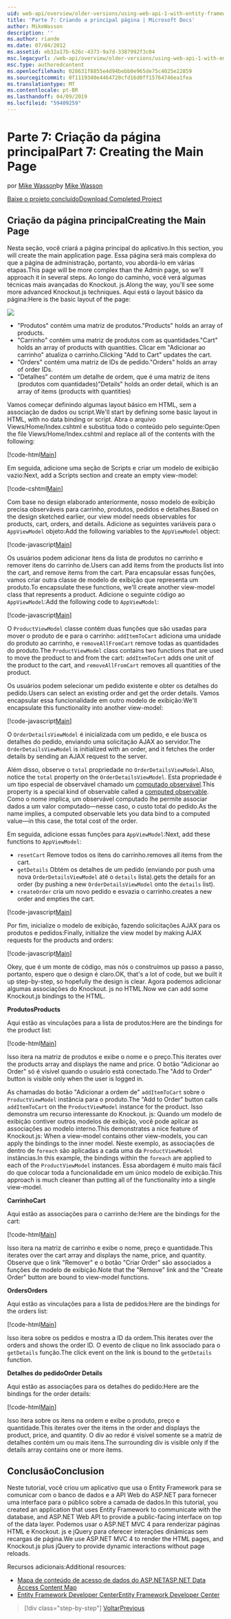 ```yaml
---
uid: web-api/overview/older-versions/using-web-api-1-with-entity-framework-5/using-web-api-with-entity-framework-part-7
title: 'Parte 7: Criando a principal página | Microsoft Docs'
author: MikeWasson
description: ''
ms.author: riande
ms.date: 07/04/2012
ms.assetid: eb32a17b-626c-4373-9a7d-3387992f3c04
msc.legacyurl: /web-api/overview/older-versions/using-web-api-1-with-entity-framework-5/using-web-api-with-entity-framework-part-7
msc.type: authoredcontent
ms.openlocfilehash: 028631f8855e4d94bebb0e965de75c4025e22859
ms.sourcegitcommit: 0f1119340e4464720cfd16d0ff15764746ea1fea
ms.translationtype: MT
ms.contentlocale: pt-BR
ms.lasthandoff: 04/09/2019
ms.locfileid: "59409259"
---
```

# <a name="part-7-creating-the-main-page"></a><span data-ttu-id="92c8d-102">Parte 7: Criação da página principal</span><span class="sxs-lookup"><span data-stu-id="92c8d-102">Part 7: Creating the Main Page</span></span>

<span data-ttu-id="92c8d-103">por [Mike Wasson](https://github.com/MikeWasson)</span><span class="sxs-lookup"><span data-stu-id="92c8d-103">by [Mike Wasson](https://github.com/MikeWasson)</span></span>

[<span data-ttu-id="92c8d-104">Baixe o projeto concluído</span><span class="sxs-lookup"><span data-stu-id="92c8d-104">Download Completed Project</span></span>](http://code.msdn.microsoft.com/ASP-NET-Web-API-with-afa30545)

## <a name="creating-the-main-page"></a><span data-ttu-id="92c8d-105">Criação da página principal</span><span class="sxs-lookup"><span data-stu-id="92c8d-105">Creating the Main Page</span></span>

<span data-ttu-id="92c8d-106">Nesta seção, você criará a página principal do aplicativo.</span><span class="sxs-lookup"><span data-stu-id="92c8d-106">In this section, you will create the main application page.</span></span> <span data-ttu-id="92c8d-107">Essa página será mais complexa do que a página de administração, portanto, vou abordá-lo em várias etapas.</span><span class="sxs-lookup"><span data-stu-id="92c8d-107">This page will be more complex than the Admin page, so we'll approach it in several steps.</span></span> <span data-ttu-id="92c8d-108">Ao longo do caminho, você verá algumas técnicas mais avançadas do Knockout. js.</span><span class="sxs-lookup"><span data-stu-id="92c8d-108">Along the way, you'll see some more advanced Knockout.js techniques.</span></span> <span data-ttu-id="92c8d-109">Aqui está o layout básico da página:</span><span class="sxs-lookup"><span data-stu-id="92c8d-109">Here is the basic layout of the page:</span></span>

![](using-web-api-with-entity-framework-part-7/_static/image1.png)

- <span data-ttu-id="92c8d-110">"Produtos" contém uma matriz de produtos.</span><span class="sxs-lookup"><span data-stu-id="92c8d-110">"Products" holds an array of products.</span></span>
- <span data-ttu-id="92c8d-111">"Carrinho" contém uma matriz de produtos com as quantidades.</span><span class="sxs-lookup"><span data-stu-id="92c8d-111">"Cart" holds an array of products with quantities.</span></span> <span data-ttu-id="92c8d-112">Clicar em "Adicionar ao carrinho" atualiza o carrinho.</span><span class="sxs-lookup"><span data-stu-id="92c8d-112">Clicking "Add to Cart" updates the cart.</span></span>
- <span data-ttu-id="92c8d-113">"Orders" contém uma matriz de IDs de pedido.</span><span class="sxs-lookup"><span data-stu-id="92c8d-113">"Orders" holds an array of order IDs.</span></span>
- <span data-ttu-id="92c8d-114">"Detalhes" contém um detalhe de ordem, que é uma matriz de itens (produtos com quantidades)</span><span class="sxs-lookup"><span data-stu-id="92c8d-114">"Details" holds an order detail, which is an array of items (products with quantities)</span></span>

<span data-ttu-id="92c8d-115">Vamos começar definindo algumas layout básico em HTML, sem a associação de dados ou script.</span><span class="sxs-lookup"><span data-stu-id="92c8d-115">We'll start by defining some basic layout in HTML, with no data binding or script.</span></span> <span data-ttu-id="92c8d-116">Abra o arquivo Views/Home/Index.cshtml e substitua todo o conteúdo pelo seguinte:</span><span class="sxs-lookup"><span data-stu-id="92c8d-116">Open the file Views/Home/Index.cshtml and replace all of the contents with the following:</span></span>

[!code-html[Main](using-web-api-with-entity-framework-part-7/samples/sample1.html)]

<span data-ttu-id="92c8d-117">Em seguida, adicione uma seção de Scripts e criar um modelo de exibição vazio:</span><span class="sxs-lookup"><span data-stu-id="92c8d-117">Next, add a Scripts section and create an empty view-model:</span></span>

[!code-cshtml[Main](using-web-api-with-entity-framework-part-7/samples/sample2.cshtml)]

<span data-ttu-id="92c8d-118">Com base no design elaborado anteriormente, nosso modelo de exibição precisa observáveis para carrinho, produtos, pedidos e detalhes.</span><span class="sxs-lookup"><span data-stu-id="92c8d-118">Based on the design sketched earlier, our view model needs observables for products, cart, orders, and details.</span></span> <span data-ttu-id="92c8d-119">Adicione as seguintes variáveis para o `AppViewModel` objeto:</span><span class="sxs-lookup"><span data-stu-id="92c8d-119">Add the following variables to the `AppViewModel` object:</span></span>

[!code-javascript[Main](using-web-api-with-entity-framework-part-7/samples/sample3.js)]

<span data-ttu-id="92c8d-120">Os usuários podem adicionar itens da lista de produtos no carrinho e remover itens do carrinho de.</span><span class="sxs-lookup"><span data-stu-id="92c8d-120">Users can add items from the products list into the cart, and remove items from the cart.</span></span> <span data-ttu-id="92c8d-121">Para encapsular essas funções, vamos criar outra classe de modelo de exibição que representa um produto.</span><span class="sxs-lookup"><span data-stu-id="92c8d-121">To encapsulate these functions, we'll create another view-model class that represents a product.</span></span> <span data-ttu-id="92c8d-122">Adicione o seguinte código ao `AppViewModel`:</span><span class="sxs-lookup"><span data-stu-id="92c8d-122">Add the following code to `AppViewModel`:</span></span>

[!code-javascript[Main](using-web-api-with-entity-framework-part-7/samples/sample4.js?highlight=4)]

<span data-ttu-id="92c8d-123">O `ProductViewModel` classe contém duas funções que são usadas para mover o produto de e para o carrinho: `addItemToCart` adiciona uma unidade do produto ao carrinho, e `removeAllFromCart` remove todas as quantidades do produto.</span><span class="sxs-lookup"><span data-stu-id="92c8d-123">The `ProductViewModel` class contains two functions that are used to move the product to and from the cart: `addItemToCart` adds one unit of the product to the cart, and `removeAllFromCart` removes all quantities of the product.</span></span>

<span data-ttu-id="92c8d-124">Os usuários podem selecionar um pedido existente e obter os detalhes do pedido.</span><span class="sxs-lookup"><span data-stu-id="92c8d-124">Users can select an existing order and get the order details.</span></span> <span data-ttu-id="92c8d-125">Vamos encapsular essa funcionalidade em outro modelo de exibição:</span><span class="sxs-lookup"><span data-stu-id="92c8d-125">We'll encapsulate this functionality into another view-model:</span></span>

[!code-javascript[Main](using-web-api-with-entity-framework-part-7/samples/sample5.js?highlight=4)]

<span data-ttu-id="92c8d-126">O `OrderDetailsViewModel` é inicializada com um pedido, e ele busca os detalhes do pedido, enviando uma solicitação AJAX ao servidor.</span><span class="sxs-lookup"><span data-stu-id="92c8d-126">The `OrderDetailsViewModel` is initialized with an order, and it fetches the order details by sending an AJAX request to the server.</span></span>

<span data-ttu-id="92c8d-127">Além disso, observe o `total` propriedade no `OrderDetailsViewModel`.</span><span class="sxs-lookup"><span data-stu-id="92c8d-127">Also, notice the `total` property on the `OrderDetailsViewModel`.</span></span> <span data-ttu-id="92c8d-128">Esta propriedade é um tipo especial de observável chamado um [computado observável](http://knockoutjs.com/documentation/computedObservables.html).</span><span class="sxs-lookup"><span data-stu-id="92c8d-128">This property is a special kind of observable called a [computed observable](http://knockoutjs.com/documentation/computedObservables.html).</span></span> <span data-ttu-id="92c8d-129">Como o nome implica, um observável computado lhe permite associar dados a um valor computado&#8212;nesse caso, o custo total do pedido.</span><span class="sxs-lookup"><span data-stu-id="92c8d-129">As the name implies, a computed observable lets you data bind to a computed value&#8212;in this case, the total cost of the order.</span></span>

<span data-ttu-id="92c8d-130">Em seguida, adicione essas funções para `AppViewModel`:</span><span class="sxs-lookup"><span data-stu-id="92c8d-130">Next, add these functions to `AppViewModel`:</span></span>

- `resetCart` <span data-ttu-id="92c8d-131">Remove todos os itens do carrinho.</span><span class="sxs-lookup"><span data-stu-id="92c8d-131">removes all items from the cart.</span></span>
- `getDetails` <span data-ttu-id="92c8d-132">Obtém os detalhes de um pedido (enviando por push uma nova `OrderDetailsViewModel` até o `details` lista).</span><span class="sxs-lookup"><span data-stu-id="92c8d-132">gets the details for an order (by pushing a new `OrderDetailsViewModel` onto the `details` list).</span></span>
- `createOrder` <span data-ttu-id="92c8d-133">cria um novo pedido e esvazia o carrinho.</span><span class="sxs-lookup"><span data-stu-id="92c8d-133">creates a new order and empties the cart.</span></span>


[!code-javascript[Main](using-web-api-with-entity-framework-part-7/samples/sample6.js?highlight=4)]

<span data-ttu-id="92c8d-134">Por fim, inicialize o modelo de exibição, fazendo solicitações AJAX para os produtos e pedidos:</span><span class="sxs-lookup"><span data-stu-id="92c8d-134">Finally, initialize the view model by making AJAX requests for the products and orders:</span></span>

[!code-javascript[Main](using-web-api-with-entity-framework-part-7/samples/sample7.js)]

<span data-ttu-id="92c8d-135">Okey, que é um monte de código, mas nós o construímos up passo a passo, portanto, espero que o design é claro.</span><span class="sxs-lookup"><span data-stu-id="92c8d-135">OK, that's a lot of code, but we built it up step-by-step, so hopefully the design is clear.</span></span> <span data-ttu-id="92c8d-136">Agora podemos adicionar algumas associações do Knockout. js no HTML.</span><span class="sxs-lookup"><span data-stu-id="92c8d-136">Now we can add some Knockout.js bindings to the HTML.</span></span>

**<span data-ttu-id="92c8d-137">Produtos</span><span class="sxs-lookup"><span data-stu-id="92c8d-137">Products</span></span>**

<span data-ttu-id="92c8d-138">Aqui estão as vinculações para a lista de produtos:</span><span class="sxs-lookup"><span data-stu-id="92c8d-138">Here are the bindings for the product list:</span></span>

[!code-html[Main](using-web-api-with-entity-framework-part-7/samples/sample8.html)]

<span data-ttu-id="92c8d-139">Isso itera na matriz de produtos e exibe o nome e o preço.</span><span class="sxs-lookup"><span data-stu-id="92c8d-139">This iterates over the products array and displays the name and price.</span></span> <span data-ttu-id="92c8d-140">O botão "Adicionar ao Order" só é visível quando o usuário está conectado.</span><span class="sxs-lookup"><span data-stu-id="92c8d-140">The "Add to Order" button is visible only when the user is logged in.</span></span>

<span data-ttu-id="92c8d-141">As chamadas do botão "Adicionar a ordem de" `addItemToCart` sobre o `ProductViewModel` instância para o produto.</span><span class="sxs-lookup"><span data-stu-id="92c8d-141">The "Add to Order" button calls `addItemToCart` on the `ProductViewModel` instance for the product.</span></span> <span data-ttu-id="92c8d-142">Isso demonstra um recurso interessante do Knockout. js: Quando um modelo de exibição contiver outros modelos de exibição, você pode aplicar as associações ao modelo interno.</span><span class="sxs-lookup"><span data-stu-id="92c8d-142">This demonstrates a nice feature of Knockout.js: When a view-model contains other view-models, you can apply the bindings to the inner model.</span></span> <span data-ttu-id="92c8d-143">Neste exemplo, as associações de dentro de `foreach` são aplicadas a cada uma da `ProductViewModel` instâncias.</span><span class="sxs-lookup"><span data-stu-id="92c8d-143">In this example, the bindings within the `foreach` are applied to each of the `ProductViewModel` instances.</span></span> <span data-ttu-id="92c8d-144">Essa abordagem é muito mais fácil do que colocar toda a funcionalidade em um único modelo de exibição.</span><span class="sxs-lookup"><span data-stu-id="92c8d-144">This approach is much cleaner than putting all of the functionality into a single view-model.</span></span>

**<span data-ttu-id="92c8d-145">Carrinho</span><span class="sxs-lookup"><span data-stu-id="92c8d-145">Cart</span></span>**

<span data-ttu-id="92c8d-146">Aqui estão as associações para o carrinho de:</span><span class="sxs-lookup"><span data-stu-id="92c8d-146">Here are the bindings for the cart:</span></span>

[!code-html[Main](using-web-api-with-entity-framework-part-7/samples/sample9.html)]

<span data-ttu-id="92c8d-147">Isso itera na matriz de carrinho e exibe o nome, preço e quantidade.</span><span class="sxs-lookup"><span data-stu-id="92c8d-147">This iterates over the cart array and displays the name, price, and quantity.</span></span> <span data-ttu-id="92c8d-148">Observe que o link "Remover" e o botão "Criar Order" são associados a funções de modelo de exibição.</span><span class="sxs-lookup"><span data-stu-id="92c8d-148">Note that the "Remove" link and the "Create Order" button are bound to view-model functions.</span></span>

**<span data-ttu-id="92c8d-149">Orders</span><span class="sxs-lookup"><span data-stu-id="92c8d-149">Orders</span></span>**

<span data-ttu-id="92c8d-150">Aqui estão as vinculações para a lista de pedidos:</span><span class="sxs-lookup"><span data-stu-id="92c8d-150">Here are the bindings for the orders list:</span></span>

[!code-html[Main](using-web-api-with-entity-framework-part-7/samples/sample10.html)]

<span data-ttu-id="92c8d-151">Isso itera sobre os pedidos e mostra a ID da ordem.</span><span class="sxs-lookup"><span data-stu-id="92c8d-151">This iterates over the orders and shows the order ID.</span></span> <span data-ttu-id="92c8d-152">O evento de clique no link associado para o `getDetails` função.</span><span class="sxs-lookup"><span data-stu-id="92c8d-152">The click event on the link is bound to the `getDetails` function.</span></span>

**<span data-ttu-id="92c8d-153">Detalhes do pedido</span><span class="sxs-lookup"><span data-stu-id="92c8d-153">Order Details</span></span>**

<span data-ttu-id="92c8d-154">Aqui estão as associações para os detalhes do pedido:</span><span class="sxs-lookup"><span data-stu-id="92c8d-154">Here are the bindings for the order details:</span></span>

[!code-html[Main](using-web-api-with-entity-framework-part-7/samples/sample11.html)]

<span data-ttu-id="92c8d-155">Isso itera sobre os itens na ordem e exibe o produto, preço e quantidade.</span><span class="sxs-lookup"><span data-stu-id="92c8d-155">This iterates over the items in the order and displays the product, price, and quantity.</span></span> <span data-ttu-id="92c8d-156">O div ao redor é visível somente se a matriz de detalhes contém um ou mais itens.</span><span class="sxs-lookup"><span data-stu-id="92c8d-156">The surrounding div is visible only if the details array contains one or more items.</span></span>

## <a name="conclusion"></a><span data-ttu-id="92c8d-157">Conclusão</span><span class="sxs-lookup"><span data-stu-id="92c8d-157">Conclusion</span></span>

<span data-ttu-id="92c8d-158">Neste tutorial, você criou um aplicativo que usa o Entity Framework para se comunicar com o banco de dados e a API Web do ASP.NET para fornecer uma interface para o público sobre a camada de dados.</span><span class="sxs-lookup"><span data-stu-id="92c8d-158">In this tutorial, you created an application that uses Entity Framework to communicate with the database, and ASP.NET Web API to provide a public-facing interface on top of the data layer.</span></span> <span data-ttu-id="92c8d-159">Podemos usar o ASP.NET MVC 4 para renderizar páginas HTML e Knockout. js e jQuery para oferecer interações dinâmicas sem recargas de página.</span><span class="sxs-lookup"><span data-stu-id="92c8d-159">We use ASP.NET MVC 4 to render the HTML pages, and Knockout.js plus jQuery to provide dynamic interactions without page reloads.</span></span>

<span data-ttu-id="92c8d-160">Recursos adicionais:</span><span class="sxs-lookup"><span data-stu-id="92c8d-160">Additional resources:</span></span>

- [<span data-ttu-id="92c8d-161">Mapa de conteúdo de acesso de dados do ASP.NET</span><span class="sxs-lookup"><span data-stu-id="92c8d-161">ASP.NET Data Access Content Map</span></span>](https://msdn.microsoft.com/library/6759sth4.aspx)
- [<span data-ttu-id="92c8d-162">Entity Framework Developer Center</span><span class="sxs-lookup"><span data-stu-id="92c8d-162">Entity Framework Developer Center</span></span>](https://msdn.microsoft.com/data/ef)

> [!div class="step-by-step"]
> [<span data-ttu-id="92c8d-163">Voltar</span><span class="sxs-lookup"><span data-stu-id="92c8d-163">Previous</span></span>](using-web-api-with-entity-framework-part-6.md)
